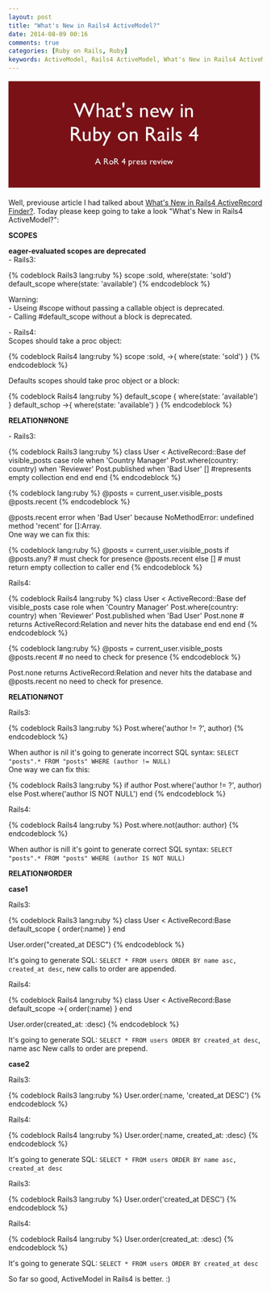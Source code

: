 ```yaml
---
layout: post
title: "What's New in Rails4 ActiveModel?"
date: 2014-08-09 00:16
comments: true
categories: [Ruby on Rails, Ruby]
keywords: ActiveModel, Rails4 ActiveModel, What's New in Rails4 ActiveModel?, What's New in Rails4?
---
```


<p>
  <img src="/images/what_is_new_in_rails4.png" width="500" />
</p>

<p>
  Well, previouse article I had talked about <a href="http://geekhmer.github.io/blog/2014/08/05/good-rails3-activerecord-finder-vs-very-good-rails4-activerecord-finder/">What's New in Rails4 ActiveRecord Finder?</a>.
  Today please keep going to take a look "What's New in Rails4 ActiveModel?":
</p>

<p>
  <strong>SCOPES</strong><br/>
</p>
<p>
  <strong>eager-evaluated scopes are deprecated</strong><br/>
  - Rails3:
</p>

{% codeblock Rails3 lang:ruby %}
scope :sold, where(state: 'sold')
default_scope where(state: 'available')
{% endcodeblock %}

<p>
  Warning:<br/>
  - Useing #scope without passing a callable object is deprecated.<br/>
  - Calling #default_scope without a block is deprecated.
</p>

<p>
  - Rails4:<br/>
   Scopes should take a proc object:
</p>

{% codeblock Rails4 lang:ruby %}
scope :sold, ->{ where(state: 'sold') }
{% endcodeblock %}

<p>
  Defaults scopes should take proc object or a block:
</p>

{% codeblock Rails4 lang:ruby %}
default_scope { where(state: 'available') }
default_schop ->{ where(state: 'available') }
{% endcodeblock %}

<p>
  <strong>RELATION#NONE</strong><br/>
</p>

<p>
  - Rails3:
</p>

{% codeblock Rails3 lang:ruby %}
class User < ActiveRecord::Base
  def visible_posts 
    case role
    when 'Country Manager'
      Post.where(country: country)
    when 'Reviewer'
      Post.published
    when 'Bad User'
      [] #represents empty collection
    end
  end
end
{% endcodeblock %}

{% codeblock lang:ruby %}
  @posts = current_user.visible_posts
  @posts.recent
{% endcodeblock %}

<p>
  @posts.recent error when 'Bad User' because NoMethodError: undefined method 'recent' for []:Array.<br/>
  One way we can fix this:
</p>

{% codeblock lang:ruby %}
@posts = current_user.visible_posts
if @posts.any? # must check for presence
  @posts.recent
else
  [] # must return empty collection to caller
end
{% endcodeblock %}

<p>
  Rails4:
</p>

{% codeblock Rails4 lang:ruby %}
class User < ActiveRecord::Base
  def visible_posts
    case role
    when 'Country Manager'
      Post.where(country: country)
    when 'Reviewer'
      Post.published
    when 'Bad User'
      Post.none # returns ActiveRecord:Relation and never hits the database
    end
  end
end
{% endcodeblock %}

{% codeblock lang:ruby %}
@posts = current_user.visible_posts
@posts.recent # no need to check for presence
{% endcodeblock %}

<p>
Post.none returns ActiveRecord:Relation and never hits the database and @posts.recent no need to check for presence.
</p>

<p>
  <strong>RELATION#NOT</strong>
</p>

<p>
  Rails3: 
</p>

{% codeblock Rails3 lang:ruby %}
Post.where('author != ?', author)
{% endcodeblock %}

<p>
  When author is nil it's going to generate incorrect SQL syntax: <code>SELECT "posts".* FROM "posts" WHERE (author != NULL)</code><br/>
  One way we can fix this:
</p>

{% codeblock Rails3 lang:ruby %}
if author
  Post.where('author != ?', author)
else
  Post.where('author IS NOT NULL')
end
{% endcodeblock %}

<p>
  Rails4: 
</p>

{% codeblock Rails4 lang:ruby %}
Post.where.not(author: author)
{% endcodeblock %}

<p>
  When author is nill it's goint to generate correct SQL syntax: <code>SELECT "posts".* FROM "posts" WHERE (author IS NOT NULL)</code>
</p>

<p>
  <strong>RELATION#ORDER</strong>
</p>

<p>
  <strong>case1</strong>
</p>

<p>
  Rails3:
</p>

{% codeblock Rails3 lang:ruby %}
class User < ActiveRecord:Base
  default_scope { order(:name) }
end

User.order("created_at DESC")
{% endcodeblock %}

<p>
  It's going to generate SQL: <code>SELECT * FROM users ORDER BY name asc, created_at desc</code>, new calls to order are appended.
</p>

<p>
  Rails4:
</p>

{% codeblock Rails4 lang:ruby %}
class User < ActiveRecord:Base
  default_scope ->{ order(:name) }
end

User.order(created_at: :desc)
{% endcodeblock %}

<p>
  It's going to generate SQL: <code>SELECT * FROM users ORDER BY created_at desc</code>, name asc New calls to order are prepend.
</p>

<p>
  <strong>case2</strong>
</p>

<p>
  Rails3:
</p>

{% codeblock Rails3 lang:ruby %}
User.order(:name, 'created_at DESC')
{% endcodeblock %}

<p>
  Rails4:
</p>

{% codeblock Rails4 lang:ruby %}
User.order(:name, created_at: :desc)
{% endcodeblock %}

<p>
It's going to generate SQL: <code>SELECT * FROM users ORDER BY name asc, created_at desc</code>
</p>

<p>
  Rails3:
</p>

{% codeblock Rails3 lang:ruby %}
User.order('created_at DESC')
{% endcodeblock %}

<p>
  Rails4:
</p>

{% codeblock Rails4 lang:ruby %}
User.order(created_at: :desc)
{% endcodeblock %}

<p>
It's going to generate SQL: <code>SELECT * FROM users ORDER BY created_at desc</code>
</p>

<p>
  So far so good, ActiveModel in Rails4 is better. :)
</p>